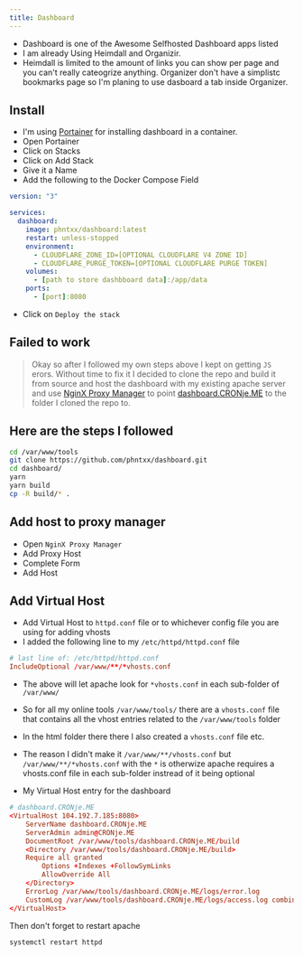 ```yaml
---
title: Dashboard
---
```

<script type="text/javascript">(function(w,s){var e=document.createElement("script");e.type="text/javascript";e.async=true;e.src="https://cdn.pagesense.io/js/webally/f2527eebee974243853bcd47b32631f4.js";var x=document.getElementsByTagName("script")[0];x.parentNode.insertBefore(e,x);})(window,"script");</script>

- Dashboard is one of the Awesome Selfhosted Dashboard apps listed
- I am already Using Heimdall and Organizir.
- Heimdall is limited to the amount of links you can show per page and you can't really cateogrize anything. Organizer don't have a simplistc bookmarks page so I'm planing to use dasboard a tab inside Organizer.

## Install

- I'm using [Portainer](https://setup.docs.CRONje.ME/portainer/) for installing dashboard in a container.
- Open Portainer
- Click on Stacks
- Click on Add Stack
- Give it a Name
- Add the following to the Docker Compose Field

```yml
version: "3"

services:
  dashboard:
    image: phntxx/dashboard:latest
    restart: unless-stopped
    environment:
      - CLOUDFLARE_ZONE_ID=[OPTIONAL CLOUDFLARE V4 ZONE ID]
      - CLOUDFLARE_PURGE_TOKEN=[OPTIONAL CLOUDFLARE PURGE TOKEN]
    volumes:
      - [path to store dashbboard data]:/app/data
    ports:
      - [port]:8080
```

- Click on `Deploy the stack`

## Failed to work

> Okay so after I followed my own steps above I kept on getting `JS` erors. Without time to fix it I decided to clone the repo and build it from source and host the dashboard with my existing apache server and use [NginX Proxy Manager](https://setup.docs.CRONje.ME/nginxproxymanager) to point [dashboard.CRONje.ME](https://dashboard.CRONje.ME) to the folder I cloned the repo to.

## Here are the steps I followed

```sh
cd /var/www/tools
git clone https://github.com/phntxx/dashboard.git
cd dashboard/
yarn
yarn build
cp -R build/* .
```

## Add host to proxy manager

- Open `NginX Proxy Manager`
- Add Proxy Host
- Complete Form
- Add Host

## Add Virtual Host

- Add Virtual Host to `httpd.conf` file or to whichever config file you are using for adding vhosts
- I added the following line to my `/etc/httpd/httpd.conf` file

```conf
# last line of: /etc/httpd/httpd.conf
IncludeOptional /var/www/**/*vhosts.conf
```

- The above will let apache look for `*vhosts.conf` in each sub-folder of `/var/www/`
- So for all my online tools `/var/www/tools/` there are a `vhosts.conf` file that contains all the vhost entries related to the `/var/www/tools` folder
- In the html folder there there I also created a `vhosts.conf` file etc.
- The reason I didn't make it `/var/www/**/vhosts.conf` but `/var/www/**/*vhosts.conf` with the `*` is otherwize apache requires a vhosts.conf file in each sub-folder instread of it being optional

- My Virtual Host entry for the dashboard

```conf
# dashboard.CRONje.ME
<VirtualHost 104.192.7.185:8080>
    ServerName dashboard.CRONje.ME
    ServerAdmin admin@CRONje.ME
    DocumentRoot /var/www/tools/dashboard.CRONje.ME/build
    <Directory /var/www/tools/dashboard.CRONje.ME/build>
    Require all granted
        Options +Indexes +FollowSymLinks
        AllowOverride All
    </Directory>
    ErrorLog /var/www/tools/dashboard.CRONje.ME/logs/error.log
    CustomLog /var/www/tools/dashboard.CRONje.ME/logs/access.log combined
</VirtualHost>
```

Then don't forget to restart apache

```sh
systemctl restart httpd
```
